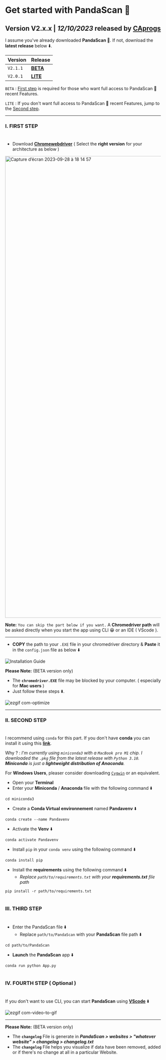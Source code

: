 # Get started with PandaScan 🐼

## Version **V2.x.x** | _**12/10/2023**_ released by [**CAprogs**](https://github.com/CAprogs)

I assume you've already downloaded **PandaScan 🐼**. If not, download the **latest release** below ⬇️.

| Version  | Release |
| :-------- | :-------       |
|  `V2.1.1` | [**BETA**](https://github.com/CAprogs/PandaScan/releases/download/v2.1.1/PandaScan.Beta.zip)  |
|  `V2.0.1`  | [**LITE**](https://github.com/CAprogs/PandaScan/releases/download/v2.0.1/PandaScan.Lite.zip)  |

`BETA` : [First step](https://github.com/CAprogs/PandaScan/blob/main/Installation%20Guide.md#i-first-step) is required for those who want full access to PandaScan 🐼 recent Features.

`LITE` : If you don't want full access to PandaScan 🐼 recent Features, jump to the [Second step](https://github.com/CAprogs/PandaScan/blob/main/Installation%20Guide.md#ii-second-step).

---

### **I. FIRST STEP**
#

- Download [**Chromewebdriver**](https://googlechromelabs.github.io/chrome-for-testing/#stable) ( Select the **right version** for your architecture as below )

<img width="1493" alt="Capture d’écran 2023-09-28 à 18 14 57" src="https://github.com/CAprogs/PandaScan/assets/104645407/f795b470-cff5-4d63-af52-0a12c2687f96">

**Note:** `You can skip the part below if you want.` A **Chromedriver path** will be asked directly when you start the app using CLI 😁 or an IDE ( VScode ).

---
- **COPY** the path to your `.EXE` file in your chromedriver directory & **Paste** it in the `config.json` file as below ⬇️

![Installation Guide](https://github.com/CAprogs/PandaScan/assets/104645407/bffd530c-a774-4a56-b875-6a0d2136354d)

**Please Note:** (BETA version only)
- The **`chromedriver.EXE`** file may be blocked by your computer. ( especially for **Mac users** )
- Just follow these steps ⬇️.

![ezgif com-optimize](https://github.com/CAprogs/PandaScan/assets/104645407/e629332b-3ab2-494f-a50e-88d6a9990eb1)

---

### **II. SECOND STEP**
#
I recommend using `conda` for this part. If you don't have **conda** you can install it using this [**link**](https://docs.conda.io/en/latest/miniconda.html). 

Why ? : _I'm currently using `miniconda3` with a `MacBook pro M1` chip. I downloaded the `.pkg` file from the latest release with `Python 3.10`. 
**Miniconda** is just a **lightweight distribution of Anaconda**._

For **Windows Users**, pleaser consider downloading [`Cygwin`](https://www.cygwin.com/install.html) or an equivalent.

- Open your **Terminal**
- Enter your **Miniconda** / **Anaconda** file with the following command ⬇️
```
cd miniconda3
```
- Create a **Conda Virtual environnement** named **Pandavenv** ⬇️
```
conda create --name Pandavenv
```
- Activate the **Venv** ⬇️
```
conda activate Pandavenv
```

- Install `pip` in your `conda venv` using the following command ⬇️
```
conda install pip
```

- Install the **requirements** using the following command ⬇️
  - _Replace `path/to/requirements.txt` with your **requirements.txt** file path_
```
pip install -r path/to/requirements.txt
```

#
### **III. THIRD STEP**
#
- Enter the PandaScan file ⬇️
  - Replace `path/to/PandaScan` with your **PandaScan** file path ⬇️
```
cd path/to/PandaScan
```

- **Launch** the **PandaScan** app ⬇️
```
conda run python App.py
```
#

### **IV. FOURTH STEP ( Optional )**
#

If you don't want to use CLI, you can start **PandaScan** using [**VScode**](https://code.visualstudio.com/) ⬇️

![ezgif com-video-to-gif](https://github.com/CAprogs/PandaScan/assets/104645407/83a7d7db-f17d-4929-b0ff-01a603be0ea9)

---
**Please Note:** (BETA version only)
- The **`changelog`** File is generate in _**PandaScan > websites > "whatever website" > changelog > changelog.txt**_
- The **`changelog`** File helps you visualize if data have been removed, added or if there's no change at all in a particular Website.
